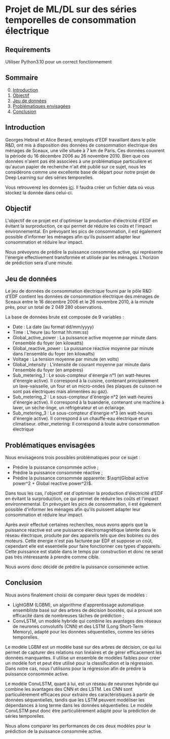 # Projet de ML/DL sur des séries temporelles de consommation électrique

## Requirements
Utiliser Python3.10 pour un correct fonctionnement

## Sommaire

0. [Introduction](#introduction)
1. [Objectif](#objectif)
2. [Jeu de données](#jeu-de-données)
3. [Problématiques envisagées](#problématiques-envisagées)
4. [Conclusion](#conclusion)

## Introduction
Georges Hebrail et Alice Berard, employés d'EDF travaillant dans le pôle R&D, ont mis à disposition des données de consommation électrique des ménages de Sceaux, une ville située à 7 km de Paris. Ces données couvrent la période du 16 décembre 2006 au 26 novembre 2010. Bien que ces données n'aient pas été associées à une problématique particulière et qu'aucun papier de recherche n'ait été publié sur ce sujet, nous les considérons comme une excellente base de départ pour notre projet de Deep Learning sur des séries temporelles.

Vous retrouverez les données [ici](https://archive.ics.uci.edu/ml/datasets/individual+household+electric+power+consumption#).
Il faudra créer un fichier data où vous stockez la donnée dans celui-ci.

## Objectif
L'objectif de ce projet est d'optimiser la production d'électricité d'EDF en évitant la surproduction, ce qui permet de réduire les coûts et l'impact environnemental. En prévoyant les pics de consommation, il est également possible d'informer les ménages afin qu'ils puissent adapter leur consommation et réduire leur impact.

Nous prévoyons de prédire la puissance consommée active, qui représente l'énergie effectivement transformée et utilisée par les ménages. L'horizon de prédiction sera d'une minute.

## Jeu de données
Le jeu de données de consommation électrique fourni par le pôle R&D d'EDF contient les données de consommation électrique des ménages de Sceaux entre le 16 décembre 2006 et le 26 novembre 2010, à la minute près, pour un total de 2 049 280 observations.

La base de données brute est composée de 9 variables :

- Date : La date (au format dd/mm/yyyy)
- Time : L'heure (au format hh:mm:ss)
- Global_active_power : La puissance active moyenne par minute dans l'ensemble du foyer (en kilowatts)
- Global_reactive_power : La puissance réactive moyenne par minute dans l'ensemble du foyer (en kilowatts)
- Voltage : La tension moyenne par minute (en volts)
- Global_intensity : L'intensité de courant moyenne par minute dans l'ensemble du foyer (en ampères)
- Sub_metering_1 : Le sous-compteur d'énergie n°1 (en watt-heures d'énergie active). Il correspond à la cuisine, contenant principalement un lave-vaisselle, un four et un micro-ondes (les plaques de cuisson ne sont pas électriques mais alimentées au gaz).
- Sub_metering_2 : Le sous-compteur d'énergie n°2 (en watt-heures d'énergie active). Il correspond à la buanderie, contenant une machine à laver, un sèche-linge, un réfrigérateur et un éclairage.
- Sub_metering_3 : Le sous-compteur d'énergie n°3 (en watt-heures d'énergie active). Il correspond à un chauffe-eau électrique et un climatiseur.
other_metering: Il correspond à toute autre consommation électrique

## Problématiques envisagées

Nous envisageons trois possibles problématiques pour ce sujet :

- Prédire la puissance consommée active ;
- Prédire la puissance consommée réactive ;
- Prédire la puissance consommée apparente: $\sqrt(Global active power^2 + Global reactive power^2)$.

Dans tous les cas, l'objectif est d'optimiser la production d'électricité d'EDF en évitant la surproduction, ce qui permet de réduire les coûts et l'impact environnemental. En prévoyant les pics de consommation, il est également possible d'informer les ménages afin qu'ils puissent adapter leur consommation et réduire leur impact.

Après avoir effectué certaines recherches, nous avons appris que la puissance réactive est une puissance électromagnétique latente dans le réseau électrique, produite par des appareils tels que des bobines ou des moteurs. Cette énergie n'est pas facturée par EDF et suppose un coût, cependant elle est essentielle pour faire fonctionner ces types d'appareils. Cette puissance est stable dans le temps par construction et donc ne serait pas très intéressante à prendre comme cible.

Nous avons donc décidé de prédire la puissance consommée active.

## Conclusion

Nous avons finalement choisi de comparer deux types de modèles :

- LightGBM (LGBM), un algorithme d'apprentissage automatique ensembliste basé sur des arbres de décision boostés, qui a prouvé son efficacité dans de nombreuses tâches de prédiction ;
- ConvLSTM, un modèle hybride qui combine les avantages des réseaux de neurones convolutifs (CNN) et des LSTM (Long Short-Term Memory), adapté pour les données séquentielles, comme les séries temporelles.

Le modèle LGBM est un modèle basé sur des arbres de décision, ce qui lui permet de capturer des relations non linéaires et de gérer efficacement les données manquantes. Il utilise un ensemble de modèles faibles pour créer un modèle fort et peut être utilisé pour la classification et la régression. Dans notre cas, nous l'utilisons pour la régression afin de prédire la puissance consommée active.

Le modèle ConvLSTM, quant à lui, est un réseau de neurones hybride qui combine les avantages des CNN et des LSTM. Les CNN sont particulièrement efficaces pour extraire des caractéristiques à partir de données séquentielles, tandis que les LSTM peuvent modéliser les dépendances à long terme dans les données séquentielles. Le modèle ConvLSTM peut donc être particulièrement adapté pour la prédiction de séries temporelles.

Nous allons comparer les performances de ces deux modèles pour la prédiction de la puissance consommée active.

